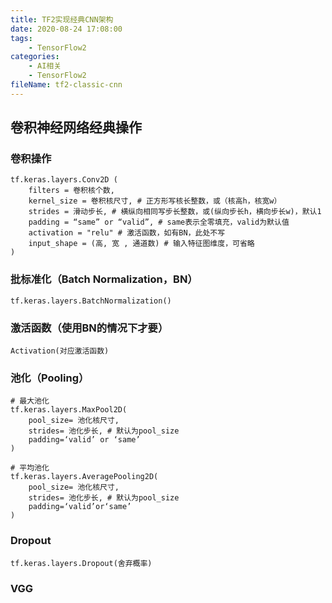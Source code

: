 ```yaml
---
title: TF2实现经典CNN架构
date: 2020-08-24 17:08:00
tags:
	- TensorFlow2
categories:
	- AI相关
	- TensorFlow2
fileName: tf2-classic-cnn
---
```


## 卷积神经网络经典操作

### 卷积操作

```
tf.keras.layers.Conv2D (
	filters = 卷积核个数,
	kernel_size = 卷积核尺寸, # 正方形写核长整数，或（核高h，核宽w）
	strides = 滑动步长, # 横纵向相同写步长整数，或(纵向步长h，横向步长w)，默认1
	padding = “same” or “valid”, # same表示全零填充，valid为默认值
	activation = "relu" # 激活函数，如有BN，此处不写
	input_shape = (高, 宽 , 通道数) # 输入特征图维度，可省略
)
```



### 批标准化（Batch Normalization，BN）

```
tf.keras.layers.BatchNormalization()
```



### 激活函数（使用BN的情况下才要）

```
Activation(对应激活函数)
```



### 池化（Pooling）

```
# 最大池化
tf.keras.layers.MaxPool2D(
	pool_size= 池化核尺寸,
	strides= 池化步长, # 默认为pool_size
	padding=‘valid’ or ‘same’
)

# 平均池化
tf.keras.layers.AveragePooling2D(
	pool_size= 池化核尺寸,
	strides= 池化步长, # 默认为pool_size
	padding=‘valid’or‘same’
)
```



### Dropout

```
tf.keras.layers.Dropout(舍弃概率)
```



### VGG